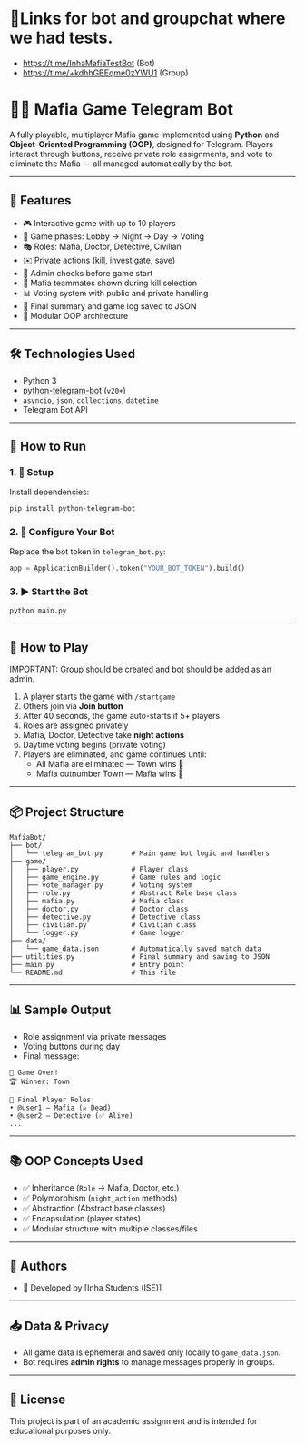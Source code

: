 # 🔗Links for bot and groupchat where we had tests. 
- https://t.me/InhaMafiaTestBot (Bot)
- https://t.me/+kdhhGBEqme0zYWU1 (Group)


# 🕵️‍♂️ Mafia Game Telegram Bot

A fully playable, multiplayer Mafia game implemented using **Python** and **Object-Oriented Programming (OOP)**, designed for Telegram. Players interact through buttons, receive private role assignments, and vote to eliminate the Mafia — all managed automatically by the bot.

---

## 📌 Features

- 🎮 Interactive game with up to 10 players
- 🔁 Game phases: Lobby → Night → Day → Voting
- 🎭 Roles: Mafia, Doctor, Detective, Civilian
- ✉️ Private actions (kill, investigate, save)
- 🔐 Admin checks before game start
- 🔴 Mafia teammates shown during kill selection
- 📊 Voting system with public and private handling
- 📝 Final summary and game log saved to JSON
- 📂 Modular OOP architecture

---

## 🛠 Technologies Used

- Python 3
- [python-telegram-bot](https://python-telegram-bot.readthedocs.io/) (`v20+`)
- `asyncio`, `json`, `collections`, `datetime`
- Telegram Bot API

---

## 🚀 How to Run

### 1. 🔧 Setup

Install dependencies:

```bash
pip install python-telegram-bot
```

### 2. 🤖 Configure Your Bot

Replace the bot token in `telegram_bot.py`:

```python
app = ApplicationBuilder().token("YOUR_BOT_TOKEN").build()
```

### 3. ▶️ Start the Bot

```bash
python main.py
```

---

## 👥 How to Play
IMPORTANT: Group should be created and bot should be added as an admin.
1. A player starts the game with `/startgame`
2. Others join via **Join button**
3. After 40 seconds, the game auto-starts if 5+ players
4. Roles are assigned privately
5. Mafia, Doctor, Detective take **night actions**
6. Daytime voting begins (private voting)
7. Players are eliminated, and game continues until:
   - All Mafia are eliminated — Town wins 🎉
   - Mafia outnumber Town — Mafia wins 🔪

---

## 📦 Project Structure

```
MafiaBot/
├── bot/
│   └── telegram_bot.py       # Main game bot logic and handlers
├── game/
│   ├── player.py             # Player class
│   ├── game_engine.py        # Game rules and logic
│   ├── vote_manager.py       # Voting system
│   ├── role.py               # Abstract Role base class
│   ├── mafia.py              # Mafia class
│   ├── doctor.py             # Doctor class
│   ├── detective.py          # Detective class
│   ├── civilian.py           # Civilian class
│   └── logger.py             # Game logger
├── data/
│   └── game_data.json        # Automatically saved match data
├── utilities.py              # Final summary and saving to JSON
├── main.py                   # Entry point
└── README.md                 # This file
```

---

## 📊 Sample Output

- Role assignment via private messages
- Voting buttons during day
- Final message:
```
🏁 Game Over!
🏆 Winner: Town

👥 Final Player Roles:
• @user1 — Mafia (☠️ Dead)
• @user2 — Detective (✅ Alive)
...
```

---

## 📚 OOP Concepts Used

- ✅ Inheritance (`Role` → Mafia, Doctor, etc.)
- ✅ Polymorphism (`night_action` methods)
- ✅ Abstraction (Abstract base classes)
- ✅ Encapsulation (player states)
- ✅ Modular structure with multiple classes/files

---

## 🧠 Authors

- 🔸 Developed by [Inha Students (ISE)]

---

## 📥 Data & Privacy

- All game data is ephemeral and saved only locally to `game_data.json`.
- Bot requires **admin rights** to manage messages properly in groups.

---

## 📃 License

This project is part of an academic assignment and is intended for educational purposes only.
